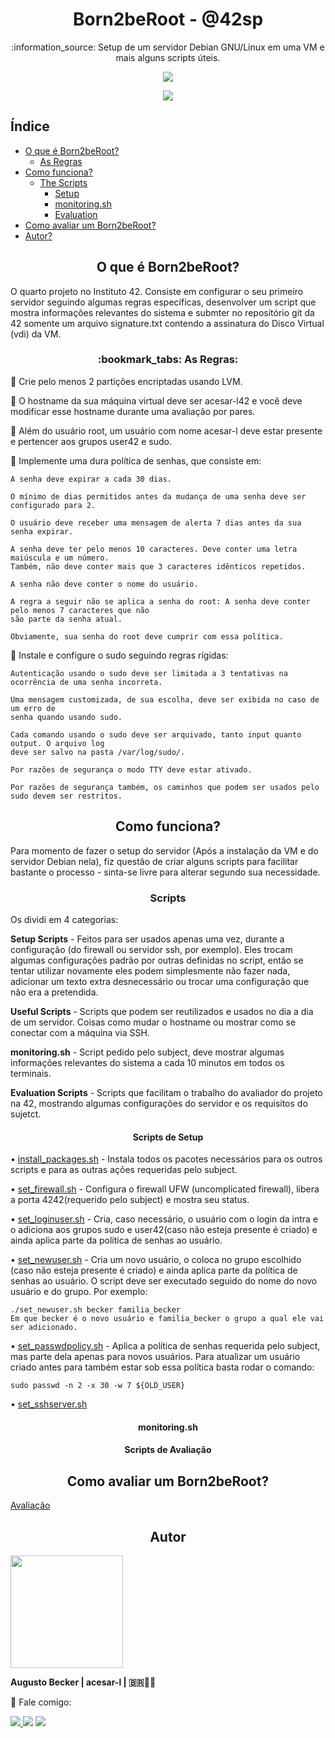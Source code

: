 <h1 align="center"> Born2beRoot - @42sp</h1>
<p align="center">:information_source: Setup de um servidor Debian GNU/Linux em uma VM e mais alguns scripts úteis.</p>

<p align="center"><a href="https://www.42sp.org.br/" target="_blank"><img src="https://img.shields.io/static/v1?label=&message=SP&color=000&style=for-the-badge&logo=42""></a></p>
<p align="center"><a href="https://github.com/augustobecker/Born2beRoot/blob/main/README.md"><img src="https://img.shields.io/badge/available%20in-EN-blue"></a></p>

## Índice
* [O que é Born2beRoot?](#o-que-e-born2beroot)
	* [As Regras](#as-regras)
* [Como funciona?](#como-funciona)
	* [The Scripts](#scripts)
		* [Setup](#setup-scripts)
		* [monitoring.sh](#monitoring-sh)
		* [Evaluation](#scripts-aval)
* [Como avaliar um Born2beRoot?](#como-avaliar)
* [Autor?](#autor)

<h2 align="center" id="o-que-e-born2beroot" > O que é Born2beRoot?</h2>
O quarto projeto no Instituto 42. Consiste em configurar o seu primeiro servidor seguindo algumas regras específicas, desenvolver um script que mostra informações
relevantes do sistema e submter no repositório git da 42 somente um arquivo signature.txt contendo a assinatura do Disco Virtual (vdi) da VM.

<h3 align="center" id="as-regras">:bookmark_tabs: As Regras: </h3>

:small_blue_diamond: Crie pelo menos 2 partições encriptadas usando LVM.

:small_blue_diamond: O hostname da sua máquina virtual deve ser acesar-l42 e você deve modificar esse hostname durante uma avaliação por pares.

:small_blue_diamond: Além do usuário root, um usuário com nome acesar-l deve estar presente e pertencer aos grupos user42 e sudo.

:small_blue_diamond: Implemente uma dura política de senhas, que consiste em:

	A senha deve expirar a cada 30 dias.
	
	O mínimo de dias permitidos antes da mudança de uma senha deve ser configurado para 2.
	
	O usuário deve receber uma mensagem de alerta 7 dias antes da sua senha expirar.
	
	A senha deve ter pelo menos 10 caracteres. Deve conter uma letra maiúscula e um número.
	Também, não deve conter mais que 3 caracteres idênticos repetidos.
	
	A senha não deve conter o nome do usuário.
	
	A regra a seguir não se aplica a senha do root: A senha deve conter pelo menos 7 caracteres que não
	são parte da senha atual.
	
	Obviamente, sua senha do root deve cumprir com essa política.
	
:small_blue_diamond: Instale e configure o sudo seguindo regras rígidas:

	Autenticação usando o sudo deve ser limitada a 3 tentativas na ocorrência de uma senha incorreta.
	
	Uma mensagem customizada, de sua escolha, deve ser exibida no caso de um erro de
	senha quando usando sudo.
	
	Cada comando usando o sudo deve ser arquivado, tanto input quanto output. O arquivo log
	deve ser salvo na pasta /var/log/sudo/.
	
	Por razões de segurança o modo TTY deve estar ativado.
	
	Por razões de segurança também, os caminhos que podem ser usados pelo sudo devem ser restritos.
  
<h2 align="center" id="como-funciona"> Como funciona? </h2>

Para momento de fazer o setup do servidor (Após a instalação da VM e do servidor Debian nela), fiz questão de criar alguns scripts
para facilitar bastante o processo - sinta-se livre para alterar segundo sua necessidade.

<h3 align="center" id="scripts"> Scripts </h3>
	
Os dividi em 4 categorias: 
	
**Setup Scripts** - Feitos para ser usados apenas uma vez, durante a configuração (do firewall ou
servidor ssh, por exemplo). Eles trocam algumas configurações padrão por outras definidas no script, então se
tentar utilizar novamente eles podem simplesmente não fazer nada, adicionar um texto extra desnecessário
ou trocar uma configuração que não era a pretendida.
	
**Useful Scripts** - Scripts que podem ser reutilizados e usados no dia a dia de um servidor. Coisas
como mudar o hostname ou mostrar como se conectar com a máquina via SSH.
	
**monitoring.sh** - Script pedido pelo subject, deve mostrar algumas informações relevantes do sistema a cada 10 minutos
em todos os terminais.
	
**Evaluation Scripts** - Scripts que facilitam o trabalho do avaliador do projeto na 42, mostrando algumas configurações do servidor e
os requisitos do sujetct. 
	
<h4 align="center" id="setup-scripts"> Scripts de Setup </h2>
	
• <a href="https://github.com/augustobecker/Born2beRoot/blob/main/setup_scripts/install_packages.sh">install_packages.sh</a> - Instala todos os pacotes necessários para
os outros scripts e para as outras ações requeridas pelo subject.
	
• <a href="https://github.com/augustobecker/Born2beRoot/blob/main/setup_scripts/set_firewall.sh">set_firewall.sh</a> - Configura o firewall UFW (uncomplicated firewall),
libera a porta 4242(requerido pelo subject) e mostra seu status.
	
• <a href="https://github.com/augustobecker/Born2beRoot/blob/main/setup_scripts/set_loginuser.sh">set_loginuser.sh</a> - Cria, caso necessário, o usuário com o login
da intra e o adiciona aos grupos sudo e user42(caso não esteja presente é criado) e ainda aplica parte da política de senhas ao usuário.
	
• <a href="https://github.com/augustobecker/Born2beRoot/blob/main/setup_scripts/set_newuser.sh">set_newuser.sh</a> - Cria um novo usuário, o coloca no grupo escolhido (caso não esteja presente é criado) e ainda aplica parte da política de senhas ao usuário. O script deve ser executado seguido do nome do novo usuário e do grupo. 
	Por exemplo:
	
	./set_newuser.sh becker familia_becker
	Em que becker é o novo usuário e familia_becker o grupo a qual ele vai ser adicionado.
	
• <a href="https://github.com/augustobecker/Born2beRoot/blob/main/setup_scripts/set_passwdpolicy.sh">set_passwdpolicy.sh</a> - Aplica a política de senhas requerida pelo subject, mas parte dela apenas para novos usuários.
Para atualizar um usuário criado antes para também estar sob essa política basta rodar o comando:
	
	sudo passwd -n 2 -x 30 -w 7 ${OLD_USER}
	
• <a href="https://github.com/augustobecker/Born2beRoot/blob/main/setup_scripts/set_sshserver.sh">set_sshserver.sh</a>
	
<h4 align="center" id="monitoring-sh"> monitoring.sh </h2>

<h4 align="center" id="scripts-aval"> Scripts de Avaliação </h2>	
	
<h2 align="center" id="como-avaliar">Como avaliar um Born2beRoot?</h2>

<a href='https://github.com/augustobecker/Born2beRoot/blob/main/Evaluation.md'>Avaliação</a>
	
<h2 align="center" id="autor"> Autor </h2>
<div>
<img height="180em" src="https://user-images.githubusercontent.com/81205527/152089472-0aa06bd9-d882-4c83-adfc-8230d1e958c1.png">
    
<strong> Augusto Becker | acesar-l | 🇧🇷👨‍🚀</strong>
    
:wave: Fale comigo: 
    
  <a href = "mailto:augustobecker.dev@gmail.com"><img src="https://img.shields.io/badge/augustobecker.dev@gmail.com-D14836?style=for-the-badge&logo=gmail&logoColor=white"> </a>
  <a href="https://www.linkedin.com/in/augusto-becker/" target="_blank"><img src="https://img.shields.io/badge/-Augusto Becker-%230077B5?style=for-the-badge&logo=linkedin&logoColor=white" target="_blank"></a>
  <a href="https://www.instagram.com/augusto.becker/" target="_blank"><img src="https://img.shields.io/badge/-augusto.becker-%23E4405F?style=for-the-badge&logo=instagram&logoColor=white" target="_blank"></a>
</div>

